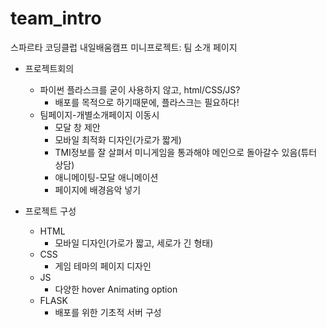 # team_intro
스파르타 코딩클럽 내일배움캠프 미니프로젝트: 팀 소개 페이지

- 프로젝트회의
    - 파이썬 플라스크를 굳이 사용하지 않고, html/CSS/JS?
        - 배포를 목적으로 하기때문에, 플라스크는 필요하다!
    - 팀페이지-개별소개페이지 이동시
        - 모달 창 제안
        - 모바일 최적화 디자인(가로가 짧게)
        - TMI정보를 잘 살펴서 미니게임을 통과해야 메인으로 돌아갈수 있음(튜터 상담)
        - 애니메이팅-모달 애니메이션
        - 페이지에 배경음악 넣기
        
- 프로젝트 구성
    - HTML
        - 모바일 디자인(가로가 짧고, 세로가 긴 형태)
    - CSS
        - 게임 테마의 페이지 디자인
    - JS
        - 다양한 hover Animating option
    - FLASK
        - 배포를 위한 기초적 서버 구성
